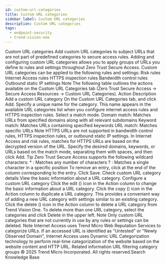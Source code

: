 ```yaml
---
id: custom-url-categories
title: Custom URL categories
sidebar_label: Custom URL categories
description: Custom URL categories
tags:
  - endpoint-security
  - trend-vision-one
---
```


 Custom URL categories Add custom URL categories to subject URLs that are not part of predefined categories to secure access rules. Adding and configuring custom URL categories allows you to apply groups of URLs you define to rules and settings throughout Zero Trust Secure Access. Custom URL categories can be applied to the following rules and settings: Risk rules Internet Access rules HTTPS inspection rules Bandwidth control rules Outbound static IP settings Note The following table outlines the actions available on the Custom URL Categories tab (Zero Trust Secure Access → Secure Access Resources → Custom URL Categories). Action Description Add a custom URL category On the Custom URL Categories tab, and click Add. Specify a unique name for the category. This name appears in the available URL categories list when you configure internet access rules and HTTPS inspection rules. Select a match mode. Domain match: Matches URLs from specified domains along with all relevant subdomains Keyword match: Matches URLs containing specified keywords URL match: Matches specific URLs Note HTTPS URLs are not supported in bandwidth control rules, HTTPS inspection rules, or outbound static IP settings. In Internet Access and risk rules, matches for HTTPS URLs are based on the decrypted version of the URL. Specify the desired domains, keywords, or URLs based on the match mode, separating them with spaces, and then click Add. Tip Zero Trust Secure Access supports the following wildcard characters: * : Matches any number of characters ? : Matches a single character in a specific position To remove an entry, click at the end of the column corresponding to the entry. Click Save. Check custom URL category details View the basic information about a URL category. Configure a custom URL category Click the edit () icon in the Action column to change the basic information about a URL category. Click the copy () icon in the Action column to duplicate a URL category. This provides a convenient way of adding a new URL category with settings similar to an existing category. Click the delete () icon in the Action column to delete a URL category from Trend Vision One. To delete more than one URL category, select the categories and click Delete in the upper left. Note Only custom URL categories that are not currently in use by any rules or settings can be deleted. Note Internet Access uses Trend Micro Web Reputation Services to categorize URLs. If an accessed URL is identified as "Untested" or "Newly Observed Domain", Internet Access uses Dynamic URL Categorization technology to perform real-time categorization of the website based on the website content and HTTP URL. Related information URL filtering category groups © 2025 Trend Micro Incorporated. All rights reserved.Search Knowledge Base